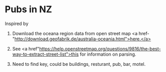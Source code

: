 # Pubs in NZ
Inspired by 
1.  Download the oceana region data from open street map <a
    href-"http://download.geofabrik.de/australia-oceania.html">here.</a>  

2.  See <a
    href"https://help.openstreetmap.org/questions/9816/the-best-way-to-extract-street-list">this</a>
for information on parsing.  

3.  Need to find key, could be buildings, resturant, pub, bar, motel.  


